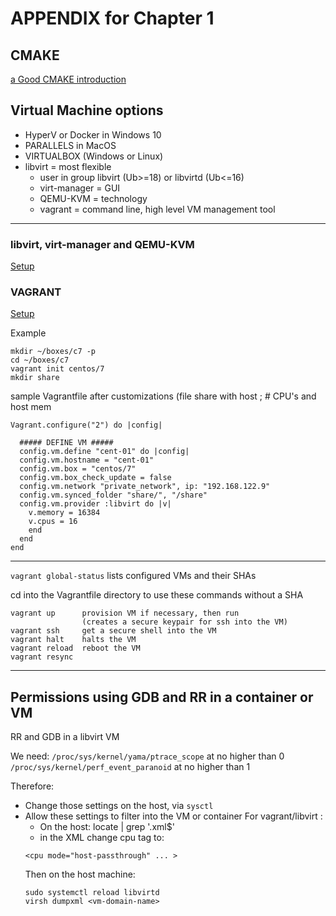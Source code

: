 # APPENDIX for Chapter 1

## CMAKE

[a Good CMAKE introduction](https://cliutils.gitlab.io/modern-cmake/chapters/basics.html)


## Virtual Machine options
  - HyperV or Docker in Windows 10
  - PARALLELS in MacOS
  - VIRTUALBOX (Windows or Linux)
  - libvirt = most flexible
    * user in group libvirt (Ub>=18) or libvirtd (Ub<=16)
    * virt-manager = GUI
    * QEMU-KVM = technology
    * vagrant = command line, high level VM management tool

---

### libvirt, virt-manager and QEMU-KVM

[Setup](https://help.ubuntu.com/community/KVM/Installation)

### VAGRANT

[Setup](https://computingforgeeks.com/using-vagrant-with-libvirt-on-linux/)

Example
```
mkdir ~/boxes/c7 -p
cd ~/boxes/c7
vagrant init centos/7
mkdir share
```
sample Vagrantfile after customizations (file share with host ; # CPU's and host mem

```
Vagrant.configure("2") do |config|

  ##### DEFINE VM #####
  config.vm.define "cent-01" do |config|
  config.vm.hostname = "cent-01"
  config.vm.box = "centos/7"
  config.vm.box_check_update = false
  config.vm.network "private_network", ip: "192.168.122.9"
  config.vm.synced_folder "share/", "/share"
  config.vm.provider :libvirt do |v|
    v.memory = 16384
    v.cpus = 16
    end
  end
end
```

---

`vagrant global-status` lists configured VMs and their SHAs

cd into the Vagrantfile directory to use these commands without a SHA

```
vagrant up      provision VM if necessary, then run
                (creates a secure keypair for ssh into the VM)
vagrant ssh     get a secure shell into the VM
vagrant halt    halts the VM
vagrant reload  reboot the VM
vagrant resync
```

---

## Permissions using GDB and RR in a container or VM

<A id="rr_gdb"> </A>

RR and GDB in a libvirt  VM

We need:
        `/proc/sys/kernel/yama/ptrace_scope` at no higher than 0
        `/proc/sys/kernel/perf_event_paranoid` at no higher than  1
        
Therefore:
   - Change those settings on the host, via `sysctl` 
   - Allow these settings to filter into the VM or container
     For vagrant/libvirt :
       * On the host: locate  <domain> | grep '\.xml$'
       * in the XML change cpu tag to:
       ```
       <cpu mode="host-passthrough" ... >
       ```
       Then on the host machine: 
       ```
       sudo systemctl reload libvirtd
       virsh dumpxml <vm-domain-name>
       ```
```
